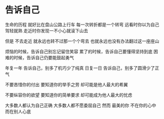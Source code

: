 # 告诉自己

生命的历程
就好比在盘山公路上行车
每一次转折都是一个转弯
远看时你以为自己驾轻就熟
走近时你发现一不小心就滚下山去
 
但是
不去走近
就永远也转不过那一个个弯去
也就永远也没有办法翻过这一座座山

烦恼的时候，告诉自己别忘记留住笑容
累了的时候，告诉自己要懂得坚持到底
困难的时候，告诉自己仍要能鼓起勇气

年复一年
告诉自己，别多了机巧少了纯真
日复一日
告诉自己，别多了圆滑少了正气
 
不要吝惜你的付出
要知道你的举手之劳
却可能是他人最大的希翼

不要纵容你的欲望
要知道你的简单要求
却可能成为他人最大的忧虑
 
大多数人都认为自己正确
大多数人都不愿委屈自己
然而
最美的你
不在你的心中
而在别人心底